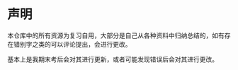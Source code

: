 # 声明



本仓库中的所有资源为复习自用，大部分是自己从各种资料中归纳总结的，如有存在错别字之类的可以评论提出，会进行更改。



基本上是我期末考后会对其进行更新，或者可能发现错误后会对其进行更改。